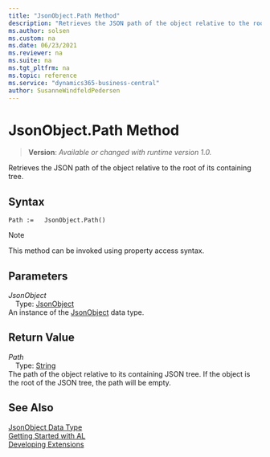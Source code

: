 ```yaml
---
title: "JsonObject.Path Method"
description: "Retrieves the JSON path of the object relative to the root of its containing tree."
ms.author: solsen
ms.custom: na
ms.date: 06/23/2021
ms.reviewer: na
ms.suite: na
ms.tgt_pltfrm: na
ms.topic: reference
ms.service: "dynamics365-business-central"
author: SusanneWindfeldPedersen
---
```

[//]: # (START>DO_NOT_EDIT)
[//]: # (IMPORTANT:Do not edit any of the content between here and the END>DO_NOT_EDIT.)
[//]: # (Any modifications should be made in the .xml files in the ModernDev repo.)
# JsonObject.Path Method
> **Version**: _Available or changed with runtime version 1.0._

Retrieves the JSON path of the object relative to the root of its containing tree.


## Syntax
```AL
Path :=   JsonObject.Path()
```
> [!NOTE]
> This method can be invoked using property access syntax.

## Parameters
*JsonObject*  
&emsp;Type: [JsonObject](jsonobject-data-type.md)  
An instance of the [JsonObject](jsonobject-data-type.md) data type.  

## Return Value
*Path*  
&emsp;Type: [String](../string/string-data-type.md)  
The path of the object relative to its containing JSON tree. If the object is the root of the JSON tree, the path will be empty.


[//]: # (IMPORTANT: END>DO_NOT_EDIT)
## See Also
[JsonObject Data Type](jsonobject-data-type.md)  
[Getting Started with AL](../../devenv-get-started.md)  
[Developing Extensions](../../devenv-dev-overview.md)